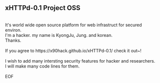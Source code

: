 ## xHTTPd-0.1 Project OSS<br>
<br>
It's world wide open source platform for web infrastruct for secured environ.<br>
I'm a hacker. my name is KyongJu, Jung. and korean.<br>
Thanks.<br>
<br>
If you agree to https://x90hack.github.io/xHTTPd-0.1/ check it out~!<br>
<br>
I wish to add many intersting security features for hacker and researchers.<br>
I will make many code lines for them.<br>
<br>
EOF<br>
